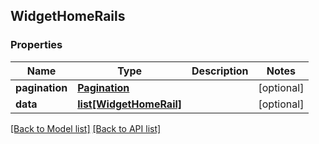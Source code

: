 ## WidgetHomeRails

### Properties
Name | Type | Description | Notes
------------ | ------------- | ------------- | -------------
**pagination** | [**Pagination**](#Pagination) |  | [optional] 
**data** | [**list[WidgetHomeRail]**](#WidgetHomeRail) |  | [optional] 

[[Back to Model list]](#documentation-for-models) [[Back to API list]](#documentation-for-api-endpoints)


